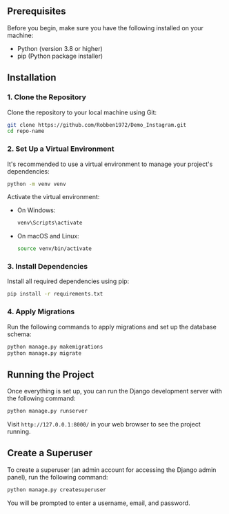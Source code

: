 ## Prerequisites

Before you begin, make sure you have the following installed on your machine:

- Python (version 3.8 or higher)
- pip (Python package installer)

## Installation

### 1. Clone the Repository

Clone the repository to your local machine using Git:

```bash
git clone https://github.com/Robben1972/Demo_Instagram.git
cd repo-name
```

### 2. Set Up a Virtual Environment

It's recommended to use a virtual environment to manage your project's dependencies:

```bash
python -m venv venv
```

Activate the virtual environment:

- On Windows:
  ```bash
  venv\Scripts\activate
  ```
- On macOS and Linux:
  ```bash
  source venv/bin/activate
  ```

### 3. Install Dependencies

Install all required dependencies using pip:

```bash
pip install -r requirements.txt
```

### 4. Apply Migrations

Run the following commands to apply migrations and set up the database schema:

```bash
python manage.py makemigrations
python manage.py migrate
```

## Running the Project

Once everything is set up, you can run the Django development server with the following command:

```bash
python manage.py runserver
```

Visit `http://127.0.0.1:8000/` in your web browser to see the project running.

## Create a Superuser

To create a superuser (an admin account for accessing the Django admin panel), run the following command:

```bash
python manage.py createsuperuser
```

You will be prompted to enter a username, email, and password.
